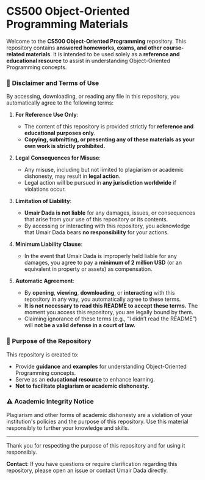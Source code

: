 # CS500 Object-Oriented Programming Materials 

Welcome to the **CS500 Object-Oriented Programming** repository. This repository contains **answered homeworks, exams, and other course-related materials**. It is intended to be used solely as a **reference and educational resource** to assist in understanding Object-Oriented Programming concepts.  

### 🚨 **Disclaimer and Terms of Use**  

By accessing, downloading, or reading any file in this repository, you automatically agree to the following terms:  

1. **For Reference Use Only**:  
   - The content of this repository is provided strictly for **reference and educational purposes only**.  
   - **Copying, submitting, or presenting any of these materials as your own work is strictly prohibited.**  

2. **Legal Consequences for Misuse**:  
   - Any misuse, including but not limited to plagiarism or academic dishonesty, may result in **legal action**.  
   - Legal action will be pursued in **any jurisdiction worldwide** if violations occur.  

3. **Limitation of Liability**:  
   - **Umair Dada is not liable** for any damages, issues, or consequences that arise from your use of this repository or its contents.  
   - By accessing or interacting with this repository, you acknowledge that Umair Dada bears **no responsibility** for your actions.  

4. **Minimum Liability Clause**:  
   - In the event that Umair Dada is improperly held liable for any damages, you agree to pay a **minimum of 2 million USD** (or an equivalent in property or assets) as compensation.  

5. **Automatic Agreement**:  
   - By **opening**, **viewing**, **downloading**, or **interacting** with this repository in any way, you automatically agree to these terms.  
   - **It is not necessary to read this README to accept these terms.** The moment you access this repository, you are legally bound by them.  
   - Claiming ignorance of these terms (e.g., “I didn’t read the README”) will **not be a valid defense in a court of law.**  

### 📜 Purpose of the Repository  

This repository is created to:  
- Provide **guidance** and **examples** for understanding Object-Oriented Programming concepts.  
- Serve as an **educational resource** to enhance learning.  
- **Not to facilitate plagiarism or academic dishonesty.**  

### ⚠️ Academic Integrity Notice  

Plagiarism and other forms of academic dishonesty are a violation of your institution's policies and the purpose of this repository. Use this material responsibly to further your knowledge and skills.  

---

Thank you for respecting the purpose of this repository and for using it responsibly.  

**Contact**: If you have questions or require clarification regarding this repository, please open an issue or contact Umair Dada directly.  
